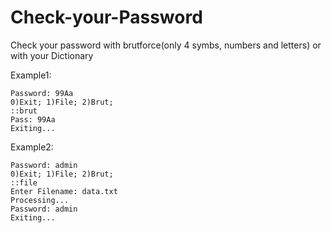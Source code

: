 # Check-your-Password
Check your password with brutforce(only 4 symbs, numbers and letters) or with your Dictionary

Example1:

    Password: 99Aa
    0)Exit; 1)File; 2)Brut;
    ::brut
    Pass: 99Aa
    Exiting...
    
Example2:

    Password: admin
    0)Exit; 1)File; 2)Brut;
    ::file
    Enter Filename: data.txt
    Processing...
    Password: admin
    Exiting...
